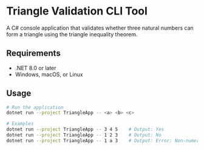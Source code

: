 # Triangle Validation CLI Tool

A C# console application that validates whether three natural numbers can form a triangle using the triangle inequality theorem.

## Requirements

- .NET 8.0 or later
- Windows, macOS, or Linux

## Usage

```bash
# Run the application
dotnet run --project TriangleApp -- <a> <b> <c>

# Examples
dotnet run --project TriangleApp -- 3 4 5    # Output: Yes
dotnet run --project TriangleApp -- 1 2 3    # Output: No
dotnet run --project TriangleApp -- 1 a 3    # Output: Error: Non-numeric string detected
```